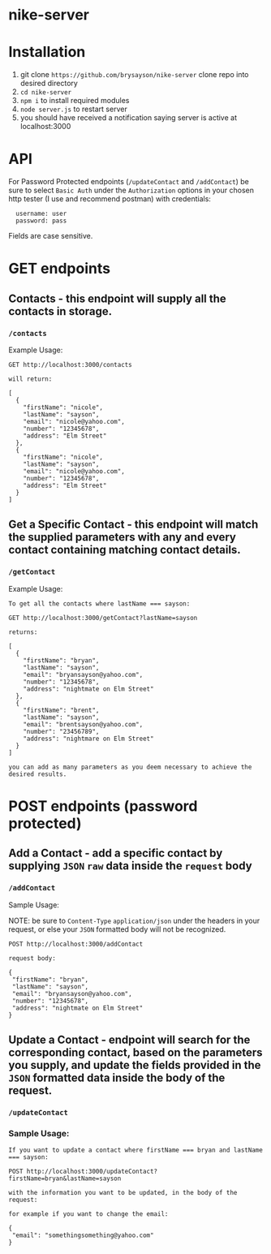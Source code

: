 # nike-server

# Installation
1. git clone `https://github.com/brysayson/nike-server` clone repo into desired directory
2. `cd nike-server`
3. `npm i` to install required modules
4. `node server.js` to restart server
5. you should have received a notification saying server is active at localhost:3000

# API
For Password Protected endpoints (`/updateContact` and `/addContact`) be sure to select `Basic Auth` under the `Authorization`
options in your chosen http tester (I use and recommend postman) with credentials:
```
  username: user
  password: pass
```

Fields are case sensitive.

# GET endpoints

  ## Contacts - this endpoint will supply all the contacts in storage.
  ### `/contacts`

  Example Usage:

  ```
  GET http://localhost:3000/contacts

  will return:

  [
    {
      "firstName": "nicole",
      "lastName": "sayson",
      "email": "nicole@yahoo.com",
      "number": "12345678",
      "address": "Elm Street"
    },
    {
      "firstName": "nicole",
      "lastName": "sayson",
      "email": "nicole@yahoo.com",
      "number": "12345678",
      "address": "Elm Street"
    }
  ]

  ```

  ## Get a Specific Contact - this endpoint will match the supplied parameters with any and every contact containing    matching contact details.
  ### `/getContact`
  
  Example Usage:
  
  ```
  To get all the contacts where lastName === sayson:

  GET http://localhost:3000/getContact?lastName=sayson

  returns:

  [
    {
      "firstName": "bryan",
      "lastName": "sayson",
      "email": "bryansayson@yahoo.com",
      "number": "12345678",
      "address": "nightmate on Elm Street"
    },
    {
      "firstName": "brent",
      "lastName": "sayson",
      "email": "brentsayson@yahoo.com",
      "number": "23456789",
      "address": "nightmare on Elm Street"
    }
  ]

  you can add as many parameters as you deem necessary to achieve the desired results.

  ```

# POST endpoints (password protected)
  
  ## Add a Contact - add a specific contact by supplying `JSON` `raw` data inside the `request` body
  ### `/addContact`

  Sample Usage:

  
  NOTE: be sure to `Content-Type` `application/json` under the headers in your request, or else your `JSON` formatted body
  will not be recognized.

  ```
  POST http://localhost:3000/addContact

  request body:

  {
   "firstName": "bryan",
   "lastName": "sayson",
   "email": "bryansayson@yahoo.com",
   "number": "12345678",
   "address": "nightmate on Elm Street"
  }
  ```

  ## Update a Contact - endpoint will search for the corresponding contact, based on the parameters you supply, and update the fields provided in the `JSON` formatted data inside the body of the request. 
### `/updateContact`

  ### Sample Usage:

  ```
  If you want to update a contact where firstName === bryan and lastName === sayson:

  POST http://localhost:3000/updateContact?firstName=bryan&lastName=sayson

  with the information you want to be updated, in the body of the request:

  for example if you want to change the email:

  {
   "email": "somethingsomething@yahoo.com"
  }
  ```
  
  
  
  
  
                                                                  
